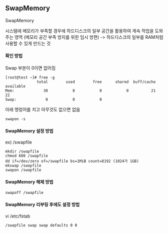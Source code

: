 ## SwapMemory

SwapMemory

시스템에 메모리가 부족할 경우에 하드디스크의 일부 공간을 활용하여 계속 작업을 도와주는 영역 (메모리 공간 부족 방지를 위한 임시 방편)
-> 하드디스크의 일부를 RAM처럼 사용할 수 있게 만드는 것

#### 확인 방법

Swap 부분이 0이면 없어짐

```
[root@test ~]# free -g
              total        used        free      shared  buff/cache   available
Mem:             30           8           0           0          21          22
Swap:             0           0           0
```

아래 명렁어를 치고 아무것도 없으면 없음

```
swapon -s
```

#### SwapMemory 설정 방법

ex) /swapfile

```
mkdir /swapfile
chmod 600 /swapfile
dd if=/dev/zero of=/swapfile bs=1MiB count=8192 (1024가 1GB)
mkswap /swapfile
swapon /swapfile
```

#### SwapMemory 해체 방법

```
swapoff /swapfile 
```

#### SwapMemory 리부팅 후에도 설정 방법

vi /etc/fstab

```
/swapfile swap swap defaults 0 0
```
